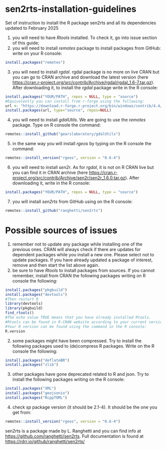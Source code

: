 # sen2rts-installation-guidelines
Set of instruction to install the R package sen2rts and all its dependencies updated to February 2025
1) you will need to have *Rtools* installed. To check it, go into issue section of this guide; 
2) you will need to install *remotes* package to install packages from GitHub: write on your R console:
```r
install.packages("remotes")
```
3) you will need to install *rgdal*. rgdal package is no more on live CRAN but you can go to CRAN archive and download the latest version (here https://cran.r-project.org/src/contrib/Archive/rgdal/rgdal_1.6-7.tar.gz). After downloading it, to install the *rgdal* package write in the R console: 
```r
install.packages("YOUR/PATH", repos = NULL, type = "source")
#Equivalently you can install from r-forge using the following:
url <- "https://download.r-forge.r-project.org/bin/windows/contrib/4.4/rgdal_1.6-7.zip"
install.packages(url, type="source", repos=NULL)
```
4) you will need to install *gdalUtils*. We are going to use the *remotes* package. Type on R console the command: 
```r
remotes::install_github("gearslaboratory/gdalUtils")
```
5) in the same way you will install *rgeos* by typing on the R console the command: 
```r
remotes::install_version("rgeos", version = "0.6-4")
```
6) you will need to install *sen2r*. As for *rgdal*, it is not on R CRAN live but you can find it in CRAN archive (here https://cran.r-project.org/src/contrib/Archive/sen2r/sen2r_1.6.0.tar.gz). After downloading it, write in the R console:
```r
install.packages("YOUR/PATH", repos = NULL, type = "source")
```
7) you will install *sen2rts* from GitHub using on the R console:
```r
remotes::install_github("ranghetti/sen2rts")
```

# Possible sources of issues
1) remember not to update any package while installing one of the previous ones. CRAN will always check if there are updates for dependent packages while you install a new one. Please select not to update packages. If you have already updated a package of interest, remove and then start the list above again. 
2) be sure to have *Rtools* to install packages from sources. If you cannot remember, install from CRAN the following packages writing on R console the following:
```r
install.packages("pkgbuild")
install.packages("devtools")
#Then restart R
library(devtools)
library(pkgbuild)
find_rtools()
#The echo value TRUE means that you have already installed Rtools.
#Rtools can be found in R-CRAN website according to your current version of R.
#Your R version can be found using the command in the R console:
R.version
```
2) some packages might have been compressed. Try to install the following packages used to (de)compress R packages. Write on the R console the following:
```r
install.packages("deflateBR")
install.packages("zlib")
```
3) other packages have gone deprecated related to R and json. Try to install the following packages writing on the R console:
```r
install.packages("XML")
install.packages("geojsonio")
install.packages("RcppTOML")
```
4) check *sp* package version (it should be 2.1-4). It should be the one you get from:
```r
remotes::install_version("rgeos", version = "0.6-4")
```
sen2rts is a package made by L. Ranghetti and you can find info at https://github.com/ranghetti/sen2rts. Full documentation is found at https://rdrr.io/github/ranghetti/sen2rts/
